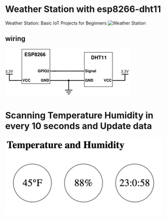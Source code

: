 # Weather Station with esp8266-dht11
Weather Station: Basic IoT Projects for Beginners
![Weather Station](https://github.com/ObjectMatrix/weather-station-esp8266-dht11/blob/main/station.png)

## wiring

![Wiring](https://github.com/ObjectMatrix/weather-station-esp8266-dht11/blob/main/esp8266-dht11-connection.png)


# Scanning Temperature Humidity in every 10 seconds and Update data

![www view](https://github.com/ObjectMatrix/weather-station-esp8266-dht11/blob/main/www.png)
